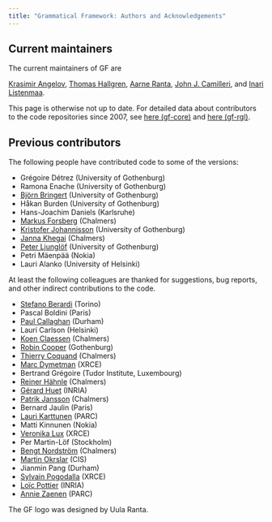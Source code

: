 ```yaml
---
title: "Grammatical Framework: Authors and Acknowledgements"
---
```


## Current maintainers

The current maintainers of GF are

[Krasimir Angelov](http://www.chalmers.se/cse/EN/organization/divisions/computing-science/people/angelov-krasimir),
[Thomas Hallgren](http://www.cse.chalmers.se/~hallgren/),
[Aarne Ranta](http://www.cse.chalmers.se/~aarne/),
[John J. Camilleri](http://johnjcamilleri.com), and
[Inari Listenmaa](https://inariksit.github.io/).

This page is otherwise not up to date.
For detailed data about contributors to the code repositories since 2007, see
[here (gf-core)](https://github.com/GrammaticalFramework/gf-core/graphs/contributors)
and
[here (gf-rgl)](https://github.com/GrammaticalFramework/gf-rgl/graphs/contributors).

## Previous contributors

The following people have contributed code to some of the versions:

- Grégoire Détrez (University of Gothenburg)
- Ramona Enache (University of Gothenburg)
- [Björn Bringert](http://www.cse.chalmers.se/alumni/bringert) (University of Gothenburg)
- Håkan Burden (University of Gothenburg)
- Hans-Joachim Daniels (Karlsruhe)
- [Markus Forsberg](http://www.cs.chalmers.se/~markus) (Chalmers)
- [Kristofer Johannisson](http://www.cs.chalmers.se/~krijo) (University of Gothenburg)
- [Janna Khegai](http://www.cs.chalmers.se/~janna) (Chalmers)
- [Peter Ljunglöf](http://www.cse.chalmers.se/~peb) (University of Gothenburg)
- Petri Mäenpää (Nokia)
- Lauri Alanko (University of Helsinki)

At least the following colleagues are thanked for suggestions, bug
reports, and other indirect contributions to the code.

- [Stefano Berardi](http://www.di.unito.it/~stefano/) (Torino)
- Pascal Boldini (Paris)
- [Paul Callaghan](http://www.dur.ac.uk/~dcs0pcc/) (Durham)
- Lauri Carlson (Helsinki)
- [Koen Claessen](http://www.cse.chalmers.se/~koen) (Chalmers)
- [Robin Cooper](http://www.cling.gu.se/~cooper) (Gothenburg)
- [Thierry Coquand](http://www.cse.chalmers.se/~coquand) (Chalmers)
- [Marc Dymetman](http://www.xrce.xerox.com/people/dymetman/dymetman.html) (XRCE)
- Bertrand Grégoire (Tudor Institute, Luxembourg)
- [Reiner Hähnle](http://www.cse.chalmers.se/~reiner) (Chalmers)
- [Gérard Huet](http://pauillac.inria.fr/~huet/) (INRIA)
- [Patrik Jansson](http://www.cse.chalmers.se/~patrikj) (Chalmers)
- Bernard Jaulin (Paris)
- [Lauri Karttunen](http://www.xrce.xerox.com/people/karttunen/karttunen.html) (PARC)
- Matti Kinnunen (Nokia)
- [Veronika Lux](http://www.xrce.xerox.com/people/lux/) (XRCE)
- Per Martin-Löf (Stockholm)
- [Bengt Nordström](http://www.cse.chalmers.se/~bengt) (Chalmers)
- [Martin Okrslar](http://www.cis.uni-muenchen.de/studenten/stud_homepages/okrslar/reklame.html) (CIS)
- Jianmin Pang (Durham)
- [Sylvain Pogodalla](http://www.xrce.xerox.com/people/pogodalla/index.fr.html) (XRCE)
- [Loïc Pottier](http://www.inria.fr/Loic.Pottier) (INRIA)
- [Annie Zaenen](http://www2.parc.com/istl/members/zaenen/) (PARC)

The GF logo was designed by Uula Ranta.
